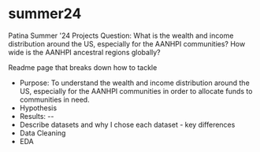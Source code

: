 # summer24
Patina Summer '24 Projects
Question: What is the wealth and income distribution around the US, especially for the AANHPI communities?
How wide is the AANHPI ancestral regions globally?

Readme page that breaks down how to tackle
- Purpose: To understand the wealth and income distribution around the US, especially for the AANHPI communities in order to allocate funds to communities in need.
- Hypothesis 
- Results: --
- Describe datasets and why I chose each dataset - key differences
- Data Cleaning
- EDA
